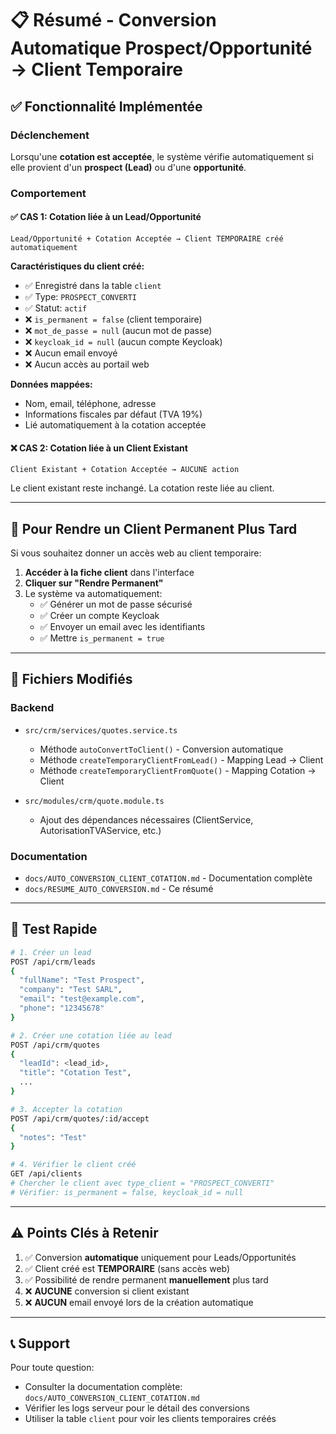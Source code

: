 # 📋 Résumé - Conversion Automatique Prospect/Opportunité → Client Temporaire

## ✅ Fonctionnalité Implémentée

### Déclenchement
Lorsqu'une **cotation est acceptée**, le système vérifie automatiquement si elle provient d'un **prospect (Lead)** ou d'une **opportunité**.

### Comportement

#### ✅ CAS 1: Cotation liée à un Lead/Opportunité
```
Lead/Opportunité + Cotation Acceptée → Client TEMPORAIRE créé automatiquement
```

**Caractéristiques du client créé:**
- ✅ Enregistré dans la table `client`
- ✅ Type: `PROSPECT_CONVERTI`
- ✅ Statut: `actif`
- ❌ `is_permanent = false` (client temporaire)
- ❌ `mot_de_passe = null` (aucun mot de passe)
- ❌ `keycloak_id = null` (aucun compte Keycloak)
- ❌ Aucun email envoyé
- ❌ Aucun accès au portail web

**Données mappées:**
- Nom, email, téléphone, adresse
- Informations fiscales par défaut (TVA 19%)
- Lié automatiquement à la cotation acceptée

#### ❌ CAS 2: Cotation liée à un Client Existant
```
Client Existant + Cotation Acceptée → AUCUNE action
```

Le client existant reste inchangé. La cotation reste liée au client.

---

## 🔄 Pour Rendre un Client Permanent Plus Tard

Si vous souhaitez donner un accès web au client temporaire:

1. **Accéder à la fiche client** dans l'interface
2. **Cliquer sur "Rendre Permanent"**
3. Le système va automatiquement:
   - ✅ Générer un mot de passe sécurisé
   - ✅ Créer un compte Keycloak
   - ✅ Envoyer un email avec les identifiants
   - ✅ Mettre `is_permanent = true`

---

## 📁 Fichiers Modifiés

### Backend
- `src/crm/services/quotes.service.ts`
  - Méthode `autoConvertToClient()` - Conversion automatique
  - Méthode `createTemporaryClientFromLead()` - Mapping Lead → Client
  - Méthode `createTemporaryClientFromQuote()` - Mapping Cotation → Client

- `src/modules/crm/quote.module.ts`
  - Ajout des dépendances nécessaires (ClientService, AutorisationTVAService, etc.)

### Documentation
- `docs/AUTO_CONVERSION_CLIENT_COTATION.md` - Documentation complète
- `docs/RESUME_AUTO_CONVERSION.md` - Ce résumé

---

## 🧪 Test Rapide

```bash
# 1. Créer un lead
POST /api/crm/leads
{
  "fullName": "Test Prospect",
  "company": "Test SARL",
  "email": "test@example.com",
  "phone": "12345678"
}

# 2. Créer une cotation liée au lead
POST /api/crm/quotes
{
  "leadId": <lead_id>,
  "title": "Cotation Test",
  ...
}

# 3. Accepter la cotation
POST /api/crm/quotes/:id/accept
{
  "notes": "Test"
}

# 4. Vérifier le client créé
GET /api/clients
# Chercher le client avec type_client = "PROSPECT_CONVERTI"
# Vérifier: is_permanent = false, keycloak_id = null
```

---

## ⚠️ Points Clés à Retenir

1. ✅ Conversion **automatique** uniquement pour Leads/Opportunités
2. ✅ Client créé est **TEMPORAIRE** (sans accès web)
3. ✅ Possibilité de rendre permanent **manuellement** plus tard
4. ❌ **AUCUNE** conversion si client existant
5. ❌ **AUCUN** email envoyé lors de la création automatique

---

## 📞 Support

Pour toute question:
- Consulter la documentation complète: `docs/AUTO_CONVERSION_CLIENT_COTATION.md`
- Vérifier les logs serveur pour le détail des conversions
- Utiliser la table `client` pour voir les clients temporaires créés
